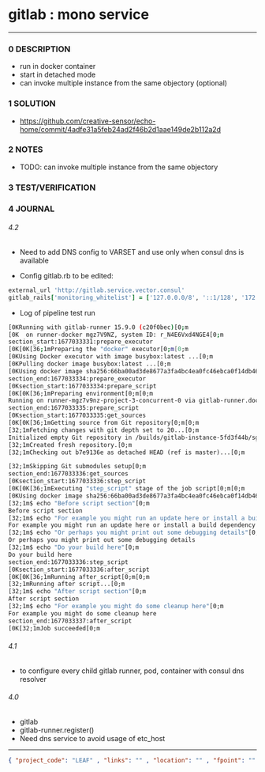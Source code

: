 # gitlab : mono service
--------------------------------
### 0 DESCRIPTION
- run in docker container
- start in detached mode
- can invoke multiple instance from the same objectory (optional)

### 1 SOLUTION

- https://github.com/creative-sensor/echo-home/commit/4adfe31a5feb24ad2f46b2d1aae149de2b112a2d

### 2 NOTES

- TODO: can invoke multiple instance from the same objectory

### 3 TEST/VERIFICATION


### 4 JOURNAL

###### 4.2
- Need to add DNS config to VARSET and use only when consul dns is available

- Config gitlab.rb to be edited:
```ruby
external_url 'http://gitlab.service.vector.consul'
gitlab_rails['monitoring_whitelist'] = ['127.0.0.0/8', '::1/128', '172.0.0.0/8']
```
- Log of pipeline test run
```bash
[0KRunning with gitlab-runner 15.9.0 (c20f0bec)[0;m
[0K  on runner-docker mgz7V9NZ, system ID: r_N4E6Vxd4NGE4[0;m
section_start:1677033331:prepare_executor
[0K[0K[36;1mPreparing the "docker" executor[0;m[0;m
[0KUsing Docker executor with image busybox:latest ...[0;m
[0KPulling docker image busybox:latest ...[0;m
[0KUsing docker image sha256:66ba00ad3de8677a3fa4bc4ea0fc46ebca0f14db46ca365e7f60833068dd0148 for busybox:latest with digest busybox@sha256:7b3ccabffc97de872a30dfd234fd972a66d247c8cfc69b0550f276481852627c ...[0;m
section_end:1677033334:prepare_executor
[0Ksection_start:1677033334:prepare_script
[0K[0K[36;1mPreparing environment[0;m[0;m
Running on runner-mgz7v9nz-project-3-concurrent-0 via gitlab-runner.docker...
section_end:1677033335:prepare_script
[0Ksection_start:1677033335:get_sources
[0K[0K[36;1mGetting source from Git repository[0;m[0;m
[32;1mFetching changes with git depth set to 20...[0;m
Initialized empty Git repository in /builds/gitlab-instance-5fd3f44b/sgp/.git/
[32;1mCreated fresh repository.[0;m
[32;1mChecking out b7e9136e as detached HEAD (ref is master)...[0;m

[32;1mSkipping Git submodules setup[0;m
section_end:1677033336:get_sources
[0Ksection_start:1677033336:step_script
[0K[0K[36;1mExecuting "step_script" stage of the job script[0;m[0;m
[0KUsing docker image sha256:66ba00ad3de8677a3fa4bc4ea0fc46ebca0f14db46ca365e7f60833068dd0148 for busybox:latest with digest busybox@sha256:7b3ccabffc97de872a30dfd234fd972a66d247c8cfc69b0550f276481852627c ...[0;m
[32;1m$ echo "Before script section"[0;m
Before script section
[32;1m$ echo "For example you might run an update here or install a build dependency"[0;m
For example you might run an update here or install a build dependency
[32;1m$ echo "Or perhaps you might print out some debugging details"[0;m
Or perhaps you might print out some debugging details
[32;1m$ echo "Do your build here"[0;m
Do your build here
section_end:1677033336:step_script
[0Ksection_start:1677033336:after_script
[0K[0K[36;1mRunning after_script[0;m[0;m
[32;1mRunning after script...[0;m
[32;1m$ echo "After script section"[0;m
After script section
[32;1m$ echo "For example you might do some cleanup here"[0;m
For example you might do some cleanup here
section_end:1677033337:after_script
[0K[32;1mJob succeeded[0;m
```
###### 4.1
- to configure every child gitlab runner, pod, container with  consul dns resolver


###### 4.0
- gitlab
- gitlab-runner.register()
- Need dns service to avoid usage of etc_host

--------------------------------
```json
{ "project_code": "LEAF" , "links": "" , "location": "" , "fpoint": "" }
```
